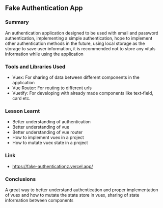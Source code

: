 ## Fake Authentication App


### Summary
  An authentication application designed to be used with email and password authentication, implementing a simple authentication, hope to implement other authentication methods in the future, using local storage as the storage to save user information,  it is recommended not to store any vitals information while using the application

### Tools and Libraries Used
- Vuex: For sharing of data between different components in the application
- Vue Router: For routing to different urls
- Vuetify: For developing with already made components like text-field, card etc. 

### Lesson Learnt
- Better understanding of authentication
- Better understanding of vue
- Better understanding of vue router
- How to implement vuex in a project
- How to mutate vuex state in a project
### Link
- https://fake-authenticationz.vercel.app/

### Conclusions
A great way to better understand authentication and proper implementation of vuex and how to mutate the state store in vuex, sharing of state information between components 